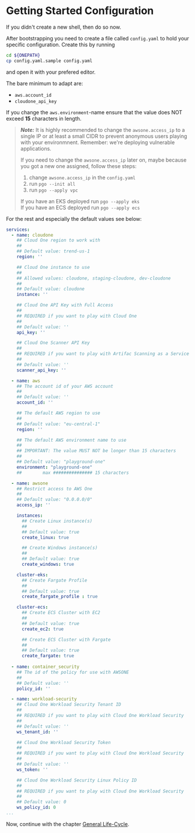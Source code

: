 # Getting Started Configuration

If you didn't create a new shell, then do so now.

After bootstrapping you need to create a file called `config.yaml` to hold your specific configuration. Create this by running

```sh
cd ${ONEPATH}
cp config.yaml.sample config.yaml
```

and open it with your prefered editor.

The bare minimum to adapt are:

- `aws.account_id`
- `cloudone_api_key`

If you change the `aws.environment`-name ensure that the value does NOT exceed **15** characters in length.

> ***Note:*** It is highly recommended to change the `awsone.access_ip` to a single IP or at least a small CIDR to prevent anonymous users playing with your environmnent. Remember: we're deploying vulnerable applications.
> 
> If you need to change the `awsone.access_ip` later on, maybe because you got a new one assigned, follow these steps:
> 
> 1. change `awsone.access_ip` in the `config.yaml`
> 2. run `pgo --init all`
> 3. run `pgo --apply vpc`
> 
> If you have an EKS deployed run `pgo --apply eks`  
> If you have an ECS deployed run `pgo --apply ecs`

For the rest and especially the default values see below:

```yaml
services:
  - name: cloudone
    ## Cloud One region to work with
    ## 
    ## Default value: trend-us-1
    region: ''

    ## Cloud One instance to use
    ##
    ## Allowed values: cloudone, staging-cloudone, dev-cloudone
    ## 
    ## Default value: cloudone
    instance: ''

    ## Cloud One API Key with Full Access
    ## 
    ## REQUIRED if you want to play with Cloud One
    ##
    ## Default value: ''
    api_key: ''

    ## Cloud One Scanner API Key
    ## 
    ## REQUIRED if you want to play with Artifac Scanning as a Service
    ##
    ## Default value: ''
    scanner_api_key: ''

  - name: aws
    ## The account id of your AWS account
    ## 
    ## Default value: ''
    account_id: ''

    ## The default AWS region to use
    ## 
    ## Default value: "eu-central-1"
    region: ''

    ## The default AWS environment name to use
    ## 
    ## IMPORTANT: The value MUST NOT be longer than 15 characters
    ##
    ## Default value: "playground-one"
    environment: "playground-one"
    ##        max ############### 15 characters

  - name: awsone
    ## Restrict access to AWS One
    ## 
    ## Default value: "0.0.0.0/0"
    access_ip: ''

    instances:
      ## Create Linux instance(s)
      ## 
      ## Default value: true
      create_linux: true

      ## Create Windows instance(s)
      ## 
      ## Default value: true
      create_windows: true

    cluster-eks:
      ## Create Fargate Profile
      ## 
      ## Default value: true
      create_fargate_profile : true

    cluster-ecs:
      ## Create ECS Cluster with EC2
      ## 
      ## Default value: true
      create_ec2: true

      ## Create ECS Cluster with Fargate
      ## 
      ## Default value: true
      create_fargate: true
      
  - name: container_security
    ## The id of the policy for use with AWSONE
    ## 
    ## Default value: ''
    policy_id: ''

  - name: workload-security
    ## Cloud One Workload Security Tenant ID
    ## 
    ## REQUIRED if you want to play with Cloud One Workload Security
    ##
    ## Default value: ''
    ws_tenant_id: ''

    ## Cloud One Workload Security Token
    ## 
    ## REQUIRED if you want to play with Cloud One Workload Security
    ##
    ## Default value: ''
    ws_token: ''

    ## Cloud One Workload Security Linux Policy ID
    ## 
    ## REQUIRED if you want to play with Cloud One Workload Security
    ##
    ## Default value: 0
    ws_policy_id: 0
...
```

Now, continue with the chapter [General Life-Cycle](life-cycle.md).